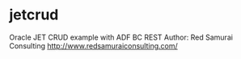 # jetcrud
Oracle JET CRUD example with ADF BC REST
Author: Red Samurai Consulting http://www.redsamuraiconsulting.com/
